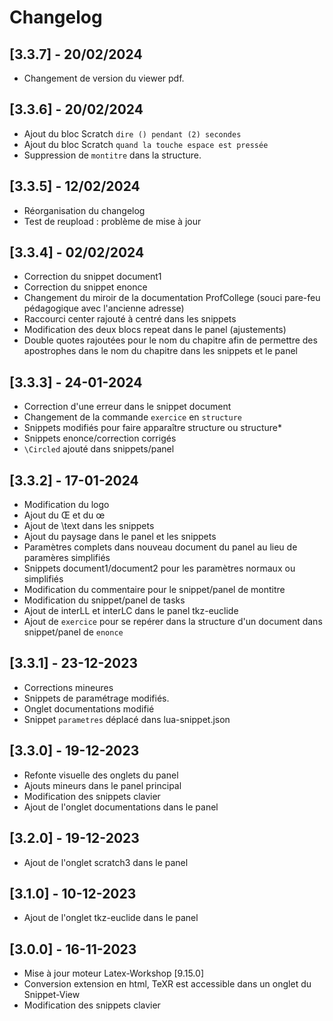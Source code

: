 # Changelog

 ## [3.3.7] - 20/02/2024

  - Changement de version du viewer pdf.
 
 ## [3.3.6] - 20/02/2024

 - Ajout du bloc Scratch ```dire () pendant (2) secondes```
 - Ajout du bloc Scratch ```quand la touche espace est pressée```
 - Suppression de `montitre` dans la structure.

 ## [3.3.5] - 12/02/2024

 - Réorganisation du changelog
 - Test de reupload : problème de mise à jour

 ## [3.3.4] - 02/02/2024

 - Correction du snippet document1
 - Correction du snippet enonce
 - Changement du miroir de la documentation ProfCollege (souci pare-feu pédagogique avec l'ancienne adresse)
 - Raccourci center rajouté à centré dans les snippets
 - Modification des deux blocs repeat dans le panel (ajustements)
 - Double quotes rajoutées pour le nom du chapitre afin de permettre des apostrophes dans le nom du chapitre dans les snippets et le panel

 ## [3.3.3] - 24-01-2024
 - Correction d'une erreur dans le snippet document
 - Changement de la commande ```exercice``` en ```structure```
 - Snippets modifiés pour faire apparaître structure ou structure*
 - Snippets enonce/correction corrigés
 - ```\Circled``` ajouté dans snippets/panel

## [3.3.2] - 17-01-2024
 - Modification du logo
 - Ajout du Œ et du œ
 - Ajout de  \text dans les snippets
 - Ajout du paysage dans le  panel et les snippets
 - Paramètres complets dans nouveau document du panel au lieu de paramères simplifiés
 - Snippets document1/document2 pour les paramètres normaux ou simplifiés
 - Modification du commentaire pour le snippet/panel de montitre
 - Modification du snippet/panel de tasks
 - Ajout de interLL et interLC dans le panel tkz-euclide
 - Ajout de ```exercice``` pour se repérer dans la structure d'un document dans snippet/panel de ```enonce```

## [3.3.1] - 23-12-2023
 - Corrections mineures
 - Snippets de paramétrage modifiés.
 - Onglet documentations modifié
 - Snippet ```parametres``` déplacé dans lua-snippet.json

## [3.3.0] - 19-12-2023
 - Refonte visuelle des onglets du panel
 - Ajouts mineurs dans le panel principal
 - Modification des snippets clavier
 - Ajout de l'onglet documentations dans le panel

## [3.2.0] - 19-12-2023
 - Ajout de l'onglet scratch3 dans le panel

## [3.1.0] - 10-12-2023
 - Ajout de l'onglet tkz-euclide dans le panel

## [3.0.0] - 16-11-2023
 - Mise à jour moteur Latex-Workshop [9.15.0]
 - Conversion extension en html, TeXR est accessible dans un onglet du Snippet-View
 - Modification des snippets clavier